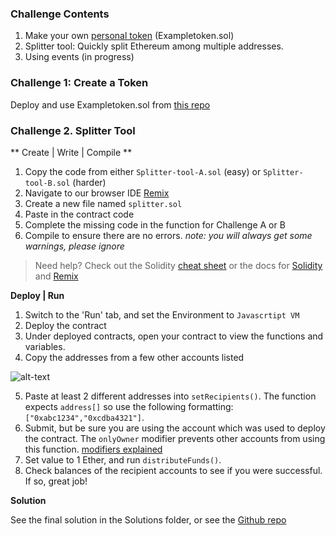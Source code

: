 ### Challenge Contents

1.  Make your own [personal token](https://github.com/jschiarizzi/solidity-simple-examples) (Exampletoken.sol)
2.  Splitter tool: Quickly split Ethereum among multiple addresses.
3.  Using events (in progress)

### Challenge 1: Create a Token

Deploy and use Exampletoken.sol from [this repo](https://github.com/jschiarizzi/solidity-simple-examples)

### Challenge 2. Splitter Tool

** Create | Write | Compile **

1.  Copy the code from either `Splitter-tool-A.sol` (easy) or `Splitter-tool-B.sol` (harder)
2. Navigate to our browser IDE [Remix](http://remix.ethereum.org)
3. Create a new file named `splitter.sol`
4. Paste in the contract code
5. Complete the missing code in the function for Challenge A or B
6. Compile to ensure there are no errors. _note: you will always get some warnings, please ignore_

> Need help? Check out the Solidity [cheat sheet](https://github.com/manojpramesh/solidity-cheatsheet) or the docs for [Solidity](https://solidity.readthedocs.io/en/latest/) and [Remix](https://remix.readthedocs.io/en/latest/)

**Deploy | Run**
1.  Switch to the 'Run' tab, and set the Environment to `Javascrtipt VM`
2. Deploy the contract
3. Under deployed contracts, open your contract to view the functions and variables.
4. Copy the addresses from a few other accounts listed

![alt-text](https://github.com/blockchainbuddha/Intro-to-Blockchain/blob/master/Solidity%20Challenges/assets/example.png)

5. Paste at least 2 different addresses into `setRecipients()`. The function expects `address[]` so use the following formatting:
`["0xabc1234","0xcdba4321"]`.
6. Submit, but be sure you are using the account which was used to deploy the contract. The `onlyOwner` modifier prevents other accounts from using this function. [modifiers explained](https://solidity.readthedocs.io/en/develop/miscellaneous.html?highlight=pure#modifiers)
7. Set value to 1 Ether, and run `distributeFunds()`.
8. Check balances of the recipient accounts to see if you were successful. If so, great job!

**Solution**

See the final solution in the Solutions folder, or
see the [Github repo](https://github.com/blockchainbuddha/Eth-Splitter-Tool)
